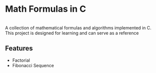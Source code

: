 # Math Formulas in C
<br>
A collection of mathematical formulas and algorithms implemented in C. This project is designed for learning and can serve as a reference

## Features
<ul>
  <li>Factorial</li>
  <li>Fibonacci Sequence</li>
</ul>
